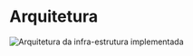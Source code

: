 Arquitetura
=

<!---figure-->
<!---T:centering-->

![Arquitetura da infra-estrutura implementada](https://dl.dropbox.com/s/mr7yybyzbm6umu3/architecture.png)<!--- architecture -->

<!---!figure-->
<!---T:FloatBarrier-->

